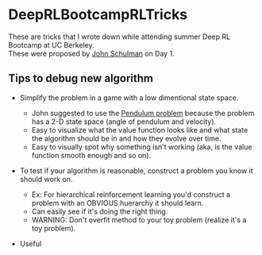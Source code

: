 # DeepRLBootcampRLTricks
These are tricks that I wrote down while attending summer Deep RL Bootcamp at UC Berkeley.   
These were proposed by [John Schulman](http://joschu.net/) on Day 1.

## Tips to debug new algorithm   
- Simplify the problem in a game with a low dimentional state space.      
  - John suggested to use the [Pendulum problem](https://gym.openai.com/envs/Pendulum-v0) because the problem has a 2-D state space (angle of pendulum and velocity).    
  - Easy to visualize what the value function looks like and what state the algorithm should be in and how they evolve over time.  
  - Easy to visually spot why something isn't working (aka, is the value function smooth enough and so on).

- To test if your algorithm is reasonable, construct a problem you know it should work on.   
  - Ex: For hierarchical reinforcement learning you'd construct a problem with an OBVIOUS huerarchy it should learn. 
  - Can easily see if it's doing the right thing.   
  - WARNING: Don't overfit method to your toy problem (realize it's a toy problem).   

- Useful

